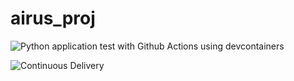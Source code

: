 # airus_proj
![Python application test with Github Actions using devcontainers](https://github.com/nogibjj/airus_proj/actions/workflows/main.yml/badge.svg?branch=main)

![Continuous Delivery](https://github.com/nogibjj/airus_proj/actions/workflows/aws.yml/badge.svg?branch=main)
